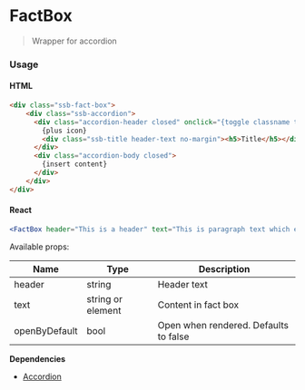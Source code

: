 FactBox
========

> Wrapper for accordion

### Usage

#### HTML

```html
<div class="ssb-fact-box">
	<div class="ssb-accordion">
	  <div class="accordion-header closed" onclick="{toggle classname to 'open'}">
		{plus icon}
		<div class="ssb-title header-text no-margin"><h5>Title</h5></div>
	  </div>
	  <div class="accordion-body closed">
		{insert content}
	  </div>
	</div>
</div>
```

#### React

```jsx harmony
<FactBox header="This is a header" text="This is paragraph text which explains the accordion" />
```

Available props:

| Name       | Type           | Description  |
| ---------- | ------------- | ----- |
| header | string | Header text |
| text | string or element | Content in fact box |
| openByDefault | bool | Open when rendered. Defaults to false |

__Dependencies__
 - [Accordion](../Accordion)
